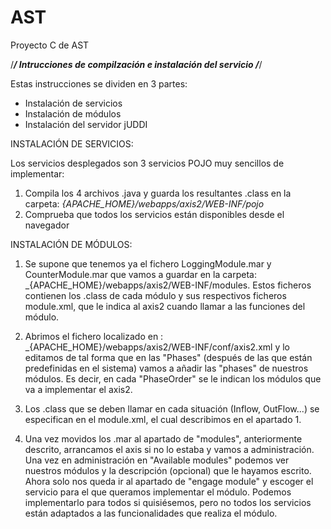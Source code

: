 # AST
Proyecto C de AST

/*********************************************************/
  Intrucciones de compilzación e instalación del servicio
/*********************************************************/

Estas instrucciones se dividen en 3 partes:
  - Instalación de servicios
  - Instalación de módulos
  - Instalación del servidor jUDDI

INSTALACIÓN DE SERVICIOS:

Los servicios desplegados son 3 servicios POJO muy sencillos de implementar:
1. Compila los 4 archivos .java y guarda los resultantes .class en la carpeta: _{APACHE_HOME}/webapps/axis2/WEB-INF/pojo_
2. Comprueba que todos los servicios están disponibles desde el navegador


INSTALACIÓN DE MÓDULOS:

1. Se supone que tenemos ya el fichero LoggingModule.mar y CounterModule.mar que vamos a guardar en la carpeta: _{APACHE_HOME}/webapps/axis2/WEB-INF/modules. Estos ficheros contienen los .class de cada módulo y sus respectivos ficheros module.xml, que le indica al axis2 cuando llamar a las funciones del módulo.

2. Abrimos el fichero localizado en : _{APACHE_HOME}/webapps/axis2/WEB-INF/conf/axis2.xml y lo editamos de tal forma que en las "Phases" (después de las que están predefinidas en el sistema) vamos a añadir las "phases" de nuestros módulos. Es decir, en cada "PhaseOrder" se le indican los módulos que va a implementar el axis2.

3. Los .class que se deben llamar en cada situación (Inflow, OutFlow...) se especifican en el module.xml, el cual describimos en el apartado 1.

4. Una vez movidos los .mar al apartado de "modules", anteriormente descrito, arrancamos el axis si no lo estaba y vamos a administración. Una vez en administración en "Available modules" podemos ver nuestros módulos y la descripción (opcional) que le hayamos escrito. Ahora solo nos queda ir al apartado de "engage module" y escoger el servicio para el que queramos implementar el módulo. Podemos implementarlo para todos si quisiésemos, pero no todos los servicios están adaptados a las funcionalidades que realiza el módulo.
